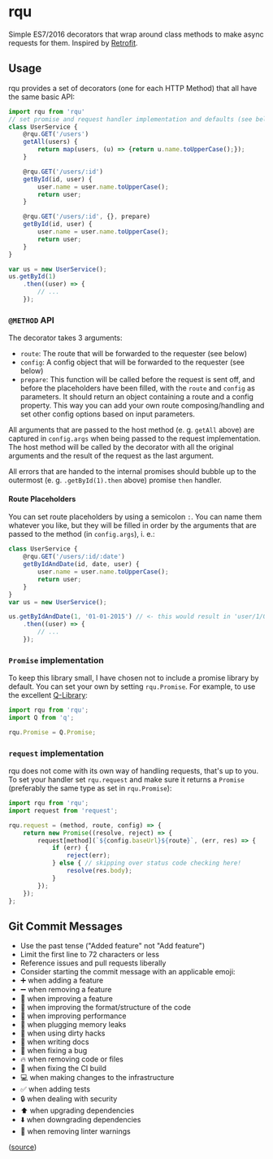 # rqu
Simple ES7/2016 decorators that wrap around class methods to make async requests for them. Inspired by [Retrofit](https://square.github.io/retrofit/).

## Usage
rqu provides a set of decorators (one for each HTTP Method) that all have the same basic API:

```javascript
import rqu from 'rqu'
// set promise and request handler implementation and defaults (see below)
class UserService {
    @rqu.GET('/users')
    getAll(users) {
        return map(users, (u) => {return u.name.toUpperCase();});
    }

    @rqu.GET('/users/:id')
    getById(id, user) {
        user.name = user.name.toUpperCase();
        return user;
    }

    @rqu.GET('/users/:id', {}, prepare)
    getById(id, user) {
        user.name = user.name.toUpperCase();
        return user;
    }
}

var us = new UserService();
us.getById(1)
    .then((user) => {
        // ...
    });
```

### `@METHOD` API
The decorator takes 3 arguments:

- `route`: The route that will be forwarded to the requester (see below)
- `config`: A config object that will be forwarded to the requester (see below)
- `prepare`: This function will be called before the request is sent off, and before the placeholders have been filled, with the `route` and `config` as parameters. It should return an object containing a route and a config property. This way you can add your own route composing/handling and set other config options based on input parameters.

All arguments that are passed to the host method (e. g. `getAll` above) are captured in `config.args` when being passed to the request
implementation. The host method will be called by the decorator with all the original arguments and the result of the request
as the last argument.

All errors that are handed to the internal promises should bubble up to the outermost (e. g. `.getById(1).then` above) promise `then` handler.

#### Route Placeholders
You can set route placeholders by using a semicolon `:`. You can name them whatever you like, but they will be filled in order
by the arguments that are passed to the method (in `config.args`), i. e.:

```javascript
class UserService {
    @rqu.GET('/users/:id/:date')
    getByIdAndDate(id, date, user) {
        user.name = user.name.toUpperCase();
        return user;
    }
}
var us = new UserService();

us.getByIdAndDate(1, '01-01-2015') // <- this would result in 'user/1/01-01-2015'
    .then((user) => {
        // ...
    });
```


### `Promise` implementation
To keep this library small, I have chosen not to include a promise library by default. You can set your own by setting `rqu.Promise`.
For example, to use the excellent [Q-Library](https://github.com/kriskowal/q):

```javascript
import rqu from 'rqu';
import Q from 'q';

rqu.Promise = Q.Promise;
```

### `request` implementation
rqu does not come with its own way of handling requests, that's up to you. To set your handler set `rqu.request` and make
sure it returns a `Promise` (preferably the same type as set in `rqu.Promise`):

```javascript
import rqu from 'rqu';
import request from 'request';

rqu.request = (method, route, config) => {
    return new Promise((resolve, reject) => {
        request[method](`${config.baseUrl}${route}`, (err, res) => {
            if (err) {
                reject(err);
            } else { // skipping over status code checking here!
                resolve(res.body);
            }
        });
    });
};
```


## Git Commit Messages

- Use the past tense ("Added feature" not "Add feature")
- Limit the first line to 72 characters or less
- Reference issues and pull requests liberally
- Consider starting the commit message with an applicable emoji:
 - ➕ when adding a feature
 - ➖ when removing a feature
 - 🎉 when improving a feature
 - 🎨 when improving the format/structure of the code
 - 🐎 when improving performance
 - 🚱 when plugging memory leaks
 - 🔞 when using dirty hacks
 - 📝 when writing docs
 - 🐛 when fixing a bug
 - 🔥 when removing code or files
 - 💚 when fixing the CI build
 - 💻 when making changes to the infrastructure
 - ✅ when adding tests
 - 🔒 when dealing with security
 - ⬆️ when upgrading dependencies
 - ⬇️ when downgrading dependencies
 - 👕 when removing linter warnings

([source](https://atom.io/docs/latest/contributing#git-commit-messages))
